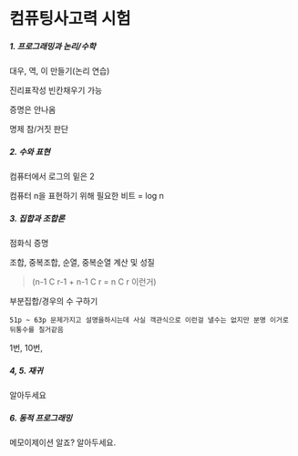 # 컴퓨팅사고력 시험



##### 1. 프로그래밍과 논리/수학

대우, 역, 이 만들기(논리 연습)

진리표작성 빈칸채우기 가능

증명은 안나옴

명제 참/거짓 판단



##### 2. 수와 표현

컴퓨터에서 로그의 밑은 2

컴퓨터 n을 표현하기 위해 필요한 비트 = log n



##### 3. 집합과 조합론

점화식 증명

조합, 중복조합, 순열, 중복순열 계산 및 성질

> (n-1 C r-1 + n-1 C r = n C r 이런거)

부분집합/경우의 수 구하기

`51p ~ 63p 문제가지고 설명을하시는데 사실 객관식으로 이런걸 낼수는 없지만 분명 이거로 뒤통수를 칠거같음`

1번, 10번, 



##### 4, 5. 재귀

알아두세요



##### 6. 동적 프로그래밍

메모이제이션 알죠? 알아두세요.
